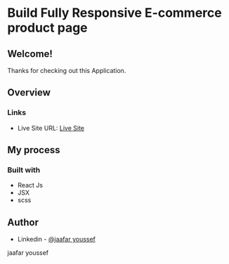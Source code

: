 # Build Fully Responsive E-commerce product page

## Welcome! 
Thanks for checking out this Application.

## Overview

### Links
- Live Site URL: [Live Site](https://wondrous-cranachan-3aaa1e.netlify.app/)

## My process

### Built with

- React Js
- JSX
- scss

## Author

- Linkedin - [@jaafar youssef](https://www.linkedin.com/in/jaafar-youssef-923100249/)

jaafar youssef
